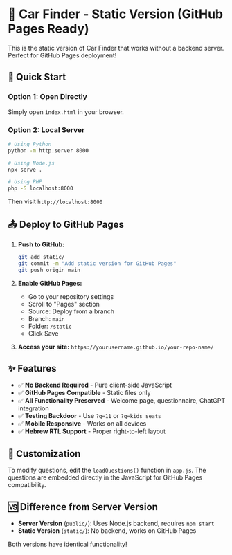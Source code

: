 # 🚗 Car Finder - Static Version (GitHub Pages Ready)

This is the static version of Car Finder that works without a backend server. Perfect for GitHub Pages deployment!

## 🚀 Quick Start

### Option 1: Open Directly
Simply open `index.html` in your browser.

### Option 2: Local Server
```bash
# Using Python
python -m http.server 8000

# Using Node.js
npx serve .

# Using PHP
php -S localhost:8000
```

Then visit `http://localhost:8000`

## 📤 Deploy to GitHub Pages

1. **Push to GitHub:**
   ```bash
   git add static/
   git commit -m "Add static version for GitHub Pages"
   git push origin main
   ```

2. **Enable GitHub Pages:**
   - Go to your repository settings
   - Scroll to "Pages" section
   - Source: Deploy from a branch
   - Branch: `main`
   - Folder: `/static`
   - Click Save

3. **Access your site:**
   `https://yourusername.github.io/your-repo-name/`

## ✨ Features

- ✅ **No Backend Required** - Pure client-side JavaScript
- ✅ **GitHub Pages Compatible** - Static files only
- ✅ **All Functionality Preserved** - Welcome page, questionnaire, ChatGPT integration
- ✅ **Testing Backdoor** - Use `?q=11` or `?q=kids_seats`
- ✅ **Mobile Responsive** - Works on all devices
- ✅ **Hebrew RTL Support** - Proper right-to-left layout

## 🔧 Customization

To modify questions, edit the `loadQuestions()` function in `app.js`. The questions are embedded directly in the JavaScript for GitHub Pages compatibility.

## 🆚 Difference from Server Version

- **Server Version** (`public/`): Uses Node.js backend, requires `npm start`
- **Static Version** (`static/`): No backend, works on GitHub Pages

Both versions have identical functionality! 